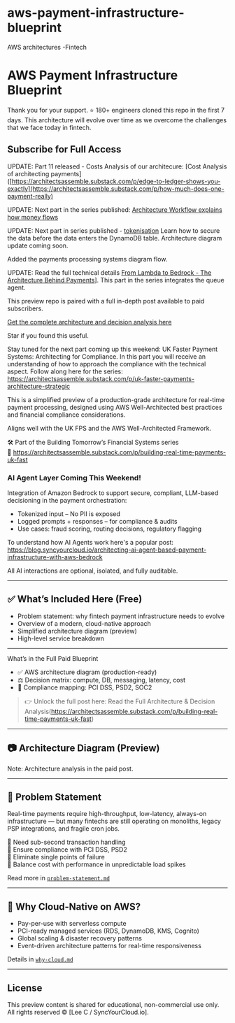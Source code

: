# aws-payment-infrastructure-blueprint
AWS architectures -Fintech
# AWS Payment Infrastructure Blueprint 



Thank you for your support. ⭐ 180+ engineers cloned this repo in the first 7 days. This architecture will evolve over time as we overcome the challenges that we face today in fintech. 

## Subscribe for Full Access
UPDATE: Part 11 released - Costs Analysis of our architecure: [Cost Analysis of architecting payments]([https://architectsassemble.substack.com/p/edge-to-ledger-shows-you-exactly](https://architectsassemble.substack.com/p/how-much-does-one-payment-really)

UPDATE: Next part in the series published: [Architecture Workflow explains how money flows](https://architectsassemble.substack.com/p/edge-to-ledger-shows-you-exactly)

UPDATE: Next part in series published - [tokenisation](https://substack.com/home/post/p-170024315) Learn how to secure the data before the data enters the DynamoDB table. Architecture diagram update coming soon.

Added the payments processing systems diagram flow.


UPDATE: Read the full technical details [From Lambda to Bedrock - The Architecture Behind Payments]([https://substack.com/home/post/p-169945590/)]. This part in the series integrates the queue agent.


This preview repo is paired with a full in-depth post available to paid subscribers.

[Get the complete architecture and decision analysis here](https://architectsassemble.substack.com/)

Star if you found this useful.

Stay tuned for the next part coming up this weekend: UK Faster Payment Systems: Architecting for Compliance. In this part you will receive an understanding of how to approach the compliance with the technical aspect. Follow along here for the series: https://architectsassemble.substack.com/p/uk-faster-payments-architecture-strategic

This is a simplified preview of a production-grade architecture for real-time payment processing, designed using AWS Well-Architected best practices and financial compliance considerations.

Aligns well with the UK FPS and the AWS Well-Architected Framework.


🛠️ Part of the Building Tomorrow’s Financial Systems series  
🔗 https://architectsassemble.substack.com/p/building-real-time-payments-uk-fast

###  AI Agent Layer Coming This Weekend! 

Integration of Amazon Bedrock to support secure, compliant, LLM-based decisioning in the payment orchestration:

- Tokenized input – No PII is exposed
- Logged prompts + responses – for compliance & audits
- Use cases: fraud scoring, routing decisions, regulatory flagging

To understand how AI Agents work here's a popular post: https://blog.syncyourcloud.io/architecting-ai-agent-based-payment-infrastructure-with-aws-bedrock

All AI interactions are optional, isolated, and fully auditable.

---

## ✅ What’s Included Here (Free)

- Problem statement: why fintech payment infrastructure needs to evolve
- Overview of a modern, cloud-native approach
- Simplified architecture diagram (preview)
- High-level service breakdown

---

What’s in the Full Paid Blueprint

- ✅ AWS architecture diagram (production-ready)
- ⚖️ Decision matrix: compute, DB, messaging, latency, cost
- 🔐 Compliance mapping: PCI DSS, PSD2, SOC2


> 👉 Unlock the full post here: Read the Full Architecture & Decision Analysis(https://architectsassemble.substack.com/p/building-real-time-payments-uk-fast)

---

## 📷 Architecture Diagram (Preview)



Note: Architecture analysis in the paid post.

---

## 📌 Problem Statement

Real-time payments require high-throughput, low-latency, always-on infrastructure — but many fintechs are still operating on monoliths, legacy PSP integrations, and fragile cron jobs.

🔹 Need sub-second transaction handling  
🔹 Ensure compliance with PCI DSS, PSD2  
🔹 Eliminate single points of failure  
🔹 Balance cost with performance in unpredictable load spikes  

Read more in [`problem-statement.md`](problem-statement.md)

---

## 📘 Why Cloud-Native on AWS?

- Pay-per-use with serverless compute
- PCI-ready managed services (RDS, DynamoDB, KMS, Cognito)
- Global scaling & disaster recovery patterns
- Event-driven architecture patterns for real-time responsiveness

Details in [`why-cloud.md`](why-cloud.md)

---


##  License

This preview content is shared for educational, non-commercial use only.  
All rights reserved © [Lee C / SyncYourCloud.io].
